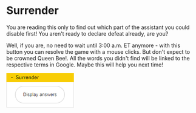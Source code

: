# Surrender

You are reading this only to find out which part of the assistant you could disable first! You aren't ready to declare defeat already, are you?

Well, if you are, no need to wait until 3:00 a.m. ET anymore - with this button you can resolve the game with a mouse clicks. But don't expect to be crowned Queen Bee!. All the words you didn't find will be linked to the respective terms in Google. Maybe this will help you next time!

![Surrender](assets/light.png)